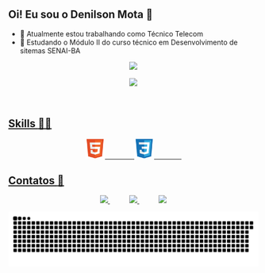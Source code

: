 ## Oi! Eu sou o Denilson Mota 👋

- 🔭 Atualmente estou trabalhando como Técnico Telecom
- 🌱 Estudando o Módulo II do curso técnico em Desenvolvimento de sitemas SENAI-BA


<div>
  <p align="center">
  <a href="https://github.com/DenilsonMota">
  <img height="165em" src="https://github-readme-stats.vercel.app/api?username=DenilsonMota&show_icons=true&theme=blue-green&include_all_commits=true&count_private=true"/>
  
  <p align="center">
  <img height="165em" src="https://github-readme-stats.vercel.app/api/top-langs/?username=DenilsonMota&layout=compact&langs_count=7&theme=blue-green"/>
</div>
  
  <div style="display: inline_block"><br>
  
  </div>
  
  ## Skills :man_technologist:
  
<p align="center">
    <img height="40" src="https://raw.githubusercontent.com/devicons/devicon/master/icons/html5/html5-original.svg">
    &nbsp;&nbsp;&nbsp;&nbsp;&nbsp;&nbsp;&nbsp;&nbsp;&nbsp;&nbsp;&nbsp;&nbsp;&nbsp;
    <img height="40" src="https://raw.githubusercontent.com/devicons/devicon/master/icons/css3/css3-original.svg">
    &nbsp;&nbsp;&nbsp;&nbsp;&nbsp;&nbsp;&nbsp;&nbsp;&nbsp;&nbsp;&nbsp;&nbsp;&nbsp;
      
</p>
  
  ## Contatos :link:
  
  <div> 
 <p align="center">
    <a href="https://discord.com/channels/Denilson#1161">
        <img  src="https://img.shields.io/badge/Discord-7289DA?style=for-the-badge&logo=discord&logoColor=white">
    </a>
    &nbsp;&nbsp;&nbsp;&nbsp;&nbsp;&nbsp;&nbsp;&nbsp;&nbsp;
    <a href="mailto:denilson_mota@hotmail.com">
        <img src="https://img.shields.io/badge/_Outlook-0078D4?style=for-the-badge&logo=microsoft-outlook&logoColor=white">
    </a>
    &nbsp;&nbsp;&nbsp;&nbsp;&nbsp;&nbsp;&nbsp;&nbsp;&nbsp;
    <a href="https://www.linkedin.com/in/denilson-mota-3651741b4">
        <img src="https://img.shields.io/badge/-LinkedIn-%230077B5?style=for-the-badge&logo=linkedin&logoColor=white">
    </a>
</p>

<p align="center"> 
 
  ![Snake animation](https://github.com/DenilsonMota/DenilsonMota/blob/output/github-contribution-grid-snake.svg)
 
</div>
